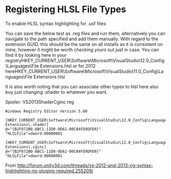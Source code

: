 # Registering HLSL File Types

To enable HLSL syntax highlighting for .usf files:

You can save the below text as .reg files and run them, alternatively you can navigate to the path specified and add them manually. With regard to the extension GUID, this should be the same on all installs as it is consistent on mine, however it might be worth checking yours out just in case. You can find it by looking here in your registryHKEY_CURRENT_USER\Software\Microsoft\VisualStudio\12.0_Config\Languages\File Extensions.hlsl or for 2012 hereHKEY_CURRENT_USER\Software\Microsoft\VisualStudio\11.0_Config\Languages\File Extensions.hlsl

It is also worth noting that you can associate other types to hlsl here also buy just changing .shader to whatever you want.

Spoiler: VS2013ShaderCginc.reg

```reg
Windows Registry Editor Version 5.00

[HKEY_CURRENT_USER\Software\Microsoft\VisualStudio\12.0_Config\Languages\File Extensions\.shader]
@="{B2F072B0-ABC1-11D0-9D62-00C04FD9DFD9}"
"HLSLFile"=dword:00000001

[HKEY_CURRENT_USER\Software\Microsoft\VisualStudio\12.0_Config\Languages\File Extensions\.cginc]
@="{B2F072B0-ABC1-11D0-9D62-00C04FD9DFD9}"
"HLSLFile"=dword:00000001
```

From <http://forum.unity3d.com/threads/vs-2012-and-2013-cg-syntax-highlighting-no-plugins-required.255209/>
